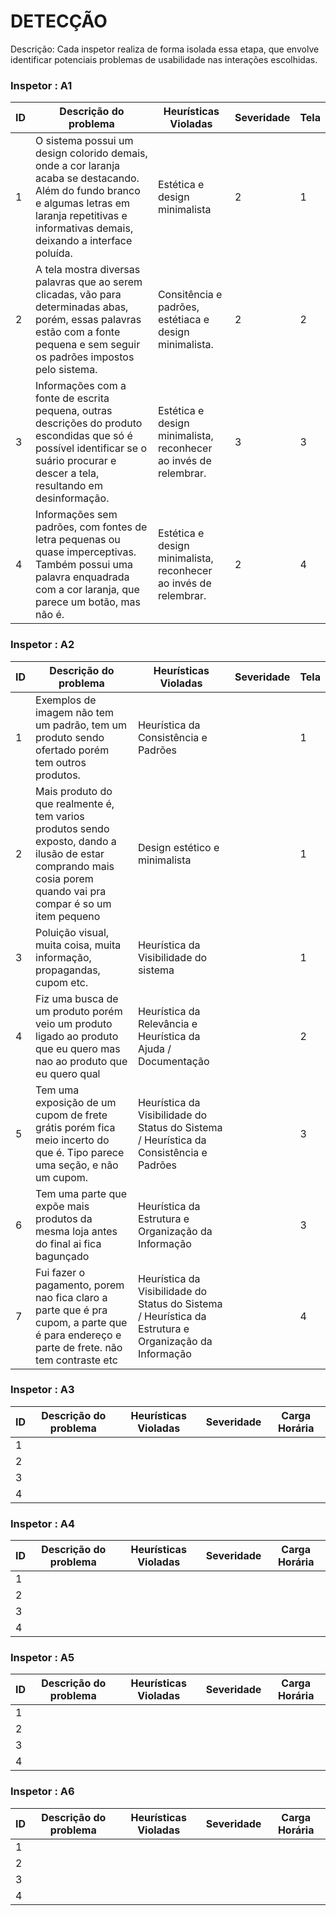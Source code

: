 # DETECÇÃO

Descrição: Cada inspetor realiza de forma isolada essa etapa, que envolve identificar potenciais problemas de usabilidade nas interações escolhidas.

### Inspetor : A1

| ID | Descrição do problema | Heurísticas Violadas | Severidade | Tela |
|----|-----------------------|----------------------|------------|-------|
|  1 |O sistema possui um design colorido demais, onde a cor laranja acaba se destacando. Além do fundo branco e algumas letras em laranja repetitivas e informativas demais, deixando a interface poluída.                        |Estética e design minimalista                     |     2     | 1 |
|  2 |A tela mostra diversas palavras que ao serem clicadas, vão para determinadas abas, porém, essas palavras estão com a fonte pequena e sem seguir os padrões impostos pelo sistema.                        |Consitência e padrões, estétiaca e design minimalista.                       |      2      |  2 |
|  3 |Informações com a fonte de escrita pequena, outras descrições do produto escondidas que só é possível identificar se o suário procurar e descer a tela, resultando em desinformação.                        |Estética e design minimalista, reconhecer ao invés de relembrar.                     |      3      | 3 |
|  4 |Informações sem padrões, com fontes de letra pequenas ou quase imperceptivas. Também possui uma palavra enquadrada com a cor laranja, que parece um botão, mas não é.                       |Estética e design minimalista, reconhecer ao invés de relembrar.                      |     2       |  4 |


### Inspetor : A2

| ID | Descrição do problema | Heurísticas Violadas | Severidade | Tela |
|----|-----------------------|----------------------|------------|---------------|
|  1 | Exemplos de imagem não tem um padrão, tem um produto sendo ofertado porém tem outros produtos.|Heurística da Consistência e Padrões |            |       1       |
|  2 |Mais produto do que realmente é, tem varios produtos sendo exposto, dando a ilusão de estar comprando mais cosia porem quando vai pra compar é so um item pequeno|Design estético e minimalista|            |        1       |
|  3 | Poluição visual, muita coisa, muita informação, propagandas, cupom etc.|Heurística da Visibilidade do sistema|            |           1    |
|  4 |Fiz uma busca de um produto porém veio um produto ligado ao produto que eu quero mas nao ao produto que eu quero qual | Heurística da Relevância e Heurística da Ajuda / Documentação|            |       2        |
|  5 |Tem uma exposição de um cupom de frete grátis porém fica meio incerto do que é. Tipo parece uma seção, e não um cupom.|Heurística da Visibilidade do Status do Sistema  / Heurística da Consistência e Padrões|            |       3        |
|  6 |Tem uma parte que expõe mais produtos da mesma loja antes do final ai fica bagunçado| Heurística da Estrutura e Organização da Informação|            |       3        |
|  7 |Fui fazer o pagamento, porem nao fica claro a parte que é pra cupom, a parte que é para endereço e parte de frete. não tem contraste etc|Heurística da Visibilidade do Status do Sistema / Heurística da Estrutura e Organização da Informação|            |            4   |

### Inspetor : A3

| ID | Descrição do problema | Heurísticas Violadas | Severidade | Carga Horária |
|----|-----------------------|----------------------|------------|---------------|
|  1 |                       |                      |            |               |
|  2 |                       |                      |            |               |
|  3 |                       |                      |            |               |
|  4 |                       |                      |            |               |

### Inspetor : A4

| ID | Descrição do problema | Heurísticas Violadas | Severidade | Carga Horária |
|----|-----------------------|----------------------|------------|---------------|
|  1 |                       |                      |            |               |
|  2 |                       |                      |            |               |
|  3 |                       |                      |            |               |
|  4 |                       |                      |            |               |

### Inspetor : A5

| ID | Descrição do problema | Heurísticas Violadas | Severidade | Carga Horária |
|----|-----------------------|----------------------|------------|---------------|
|  1 |                       |                      |            |               |
|  2 |                       |                      |            |               |
|  3 |                       |                      |            |               |
|  4 |                       |                      |            |               |

### Inspetor : A6

| ID | Descrição do problema | Heurísticas Violadas | Severidade | Carga Horária |
|----|-----------------------|----------------------|------------|---------------|
|  1 |                       |                      |            |               |
|  2 |                       |                      |            |               |
|  3 |                       |                      |            |               |
|  4 |                       |                      |            |               |
